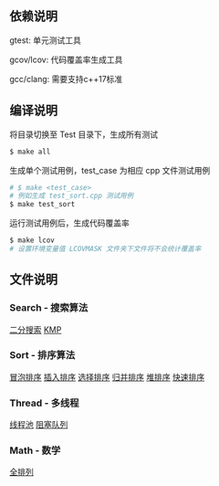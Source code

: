 ## 依赖说明

gtest: 单元测试工具

gcov/lcov: 代码覆盖率生成工具

gcc/clang: 需要支持c++17标准

## 编译说明

将目录切换至 Test 目录下，生成所有测试

```bash
$ make all 
```

生成单个测试用例，test_case 为相应 cpp 文件测试用例

```bash
# $ make <test_case>
# 例如生成 test_sort.cpp 测试用例
$ make test_sort
```

运行测试用例后，生成代码覆盖率

```bash
$ make lcov
# 设置环境变量值 LCOVMASK 文件夹下文件将不会统计覆盖率
```

## 文件说明

### Search - 搜索算法

[二分搜索](http://yezhem.com/index.php/archives/42/)
[KMP](http://yezhem.com/index.php/archives/44/)

### Sort - 排序算法

[冒泡排序](http://yezhem.com/index.php/archives/34/#3.2.%E5%86%92%E6%B3%A1%E6%8E%92%E5%BA%8F)
[插入排序](http://yezhem.com/index.php/archives/34/#3.1.%E6%8F%92%E5%85%A5%E6%8E%92%E5%BA%8F)
[选择排序](http://yezhem.com/index.php/archives/34/#3.3.%E9%80%89%E6%8B%A9%E6%8E%92%E5%BA%8F)
[归并排序](http://yezhem.com/index.php/archives/34/#3.4.%E5%BD%92%E5%B9%B6%E6%8E%92%E5%BA%8F)
[堆排序](http://yezhem.com/index.php/archives/34/#3.5.%E5%A0%86%E6%8E%92%E5%BA%8F)
[快速排序](http://yezhem.com/index.php/archives/34/#3.6.%E5%BF%AB%E9%80%9F%E6%8E%92%E5%BA%8F)

### Thread - 多线程
[线程池](http://yezhem.com/index.php/archives/45/)
[阻塞队列](http://yezhem.com/index.php/archives/46/)

### Math - 数学
[全排列](http://yezhem.com/index.php/archives/48/)

